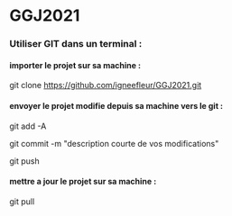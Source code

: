# GGJ2021

### Utiliser GIT dans un terminal :

#### importer le projet sur sa machine :

git clone https://github.com/igneefleur/GGJ2021.git

#### envoyer le projet modifie depuis sa machine vers le git :

git add -A

git commit -m "description courte de vos modifications"

git push

#### mettre a jour le projet sur sa machine :

git pull
